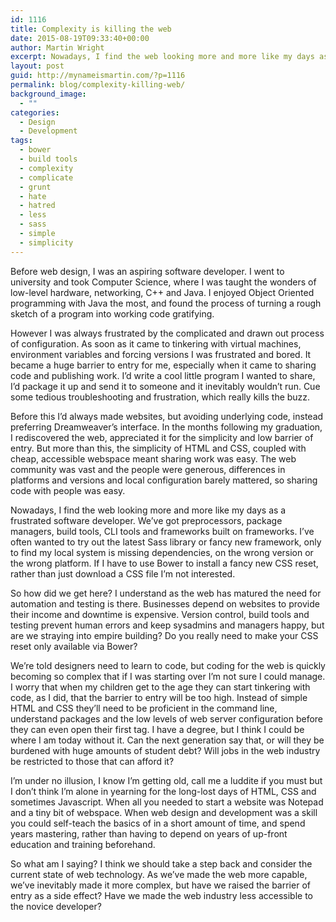 ```yaml
---
id: 1116
title: Complexity is killing the web
date: 2015-08-19T09:33:40+00:00
author: Martin Wright
excerpt: Nowadays, I find the web looking more and more like my days as a frustrated software developer. We’ve got preprocessors, package managers, build tools, CLI tools and frameworks built on frameworks
layout: post
guid: http://mynameismartin.com/?p=1116
permalink: blog/complexity-killing-web/
background_image:
  - ""
categories:
  - Design
  - Development
tags:
  - bower
  - build tools
  - complexity
  - complicate
  - grunt
  - hate
  - hatred
  - less
  - sass
  - simple
  - simplicity
---
```

Before web design, I was an aspiring software developer. I went to university and took Computer Science, where I was taught the wonders of low-level hardware, networking, C++ and Java. I enjoyed Object Oriented programming with Java the most, and found the process of turning a rough sketch of a program into working code gratifying.

However I was always frustrated by the complicated and drawn out process of configuration. As soon as it came to tinkering with virtual machines, environment variables and forcing versions I was frustrated and bored. It became a huge barrier to entry for me, especially when it came to sharing code and publishing work. I’d write a cool little program I wanted to share, I’d package it up and send it to someone and it inevitably wouldn’t run. Cue some tedious troubleshooting and frustration, which really kills the buzz.

Before this I’d always made websites, but avoiding underlying code, instead preferring Dreamweaver’s interface. In the months following my graduation, I rediscovered the web, appreciated it for the simplicity and low barrier of entry. But more than this, the simplicity of HTML and CSS, coupled with cheap, accessible webspace meant sharing work was easy. The web community was vast and the people were generous, differences in platforms and versions and local configuration barely mattered, so sharing code with people was easy.

Nowadays, I find the web looking more and more like my days as a frustrated software developer. We’ve got preprocessors, package managers, build tools, CLI tools and frameworks built on frameworks. I’ve often wanted to try out the latest Sass library or fancy new framework, only to find my local system is missing dependencies, on the wrong version or the wrong platform. If I have to use Bower to install a fancy new CSS reset, rather than just download a CSS file I’m not interested.

So how did we get here? I understand as the web has matured the need for automation and testing is there. Businesses depend on websites to provide their income and downtime is expensive. Version control, build tools and testing prevent human errors and keep sysadmins and managers happy, but are we straying into empire building? Do you really need to make your CSS reset only available via Bower?

We’re told designers need to learn to code, but coding for the web is quickly becoming so complex that if I was starting over I’m not sure I could manage. I worry that when my children get to the age they can start tinkering with code, as I did, that the barrier to entry will be too high. Instead of simple HTML and CSS they’ll need to be proficient in the command line, understand packages and the low levels of web server configuration before they can even open their first tag. I have a degree, but I think I could be where I am today without it. Can the next generation say that, or will they be burdened with huge amounts of student debt? Will jobs in the web industry be restricted to those that can afford it?

I’m under no illusion, I know I’m getting old, call me a luddite if you must but I don’t think I’m alone in yearning for the long-lost days of HTML, CSS and sometimes Javascript. When all you needed to start a website was Notepad and a tiny bit of webspace. When web design and development was a skill you could self-teach the basics of in a short amount of time, and spend years mastering, rather than having to depend on years of up-front education and training beforehand.

So what am I saying? I think we should take a step back and consider the current state of web technology. As we’ve made the web more capable, we’ve inevitably made it more complex, but have we raised the barrier of entry as a side effect? Have we made the web industry less accessible to the novice developer?